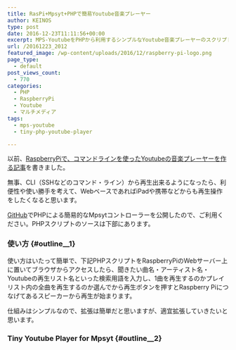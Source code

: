 ```yaml
---
title: RasPi+Mpsyt+PHPで簡易Youtube音楽プレーヤー
author: KEINOS
type: post
date: 2016-12-23T11:11:56+00:00
excerpt: MPS-YoutubeをPHPから利用するシンプルなYoutube音楽プレーヤーのスクリプト。
url: /20161223_2012
featured_image: /wp-content/uploads/2016/12/raspberry-pi-logo.png
page_type:
  - default
post_views_count:
  - 770
categories:
  - PHP
  - RaspberryPi
  - Youtube
  - マルチメディア
tags:
  - mps-youtube
  - tiny-php-youtube-player

---
```

以前、[RaspberryPiで、コマンドラインを使ったYoutubeの音楽プレーヤーを作る記事][1]を書きました。

無事、CLI（SSHなどのコマンド・ライン）から再生出来るようになったら、利便性や使い勝手を考えて、WebベースであればiPadや携帯などからも再生操作をしたくなると思います。

<a href="https://github.com/KEINOS/tiny-php-youtube-player" target="_blank">GitHub</a>でPHPによる簡易的なMpsytコントローラーを公開したので、ご利用ください。PHPスクリプトのソースは下部にあります。

### 使い方 {#outline__1}

使い方はいたって簡単で、下記PHPスクリプトをRaspberryPiのWebサーバー上に置いてブラウザからアクセスしたら、聞きたい曲名・アーティスト名・Youtubeの再生リスト名といった検索用語を入力し、1曲を再生するのかプレイリスト内の全曲を再生するのか選んでから再生ボタンを押すとRaspberry Piにつなげてあるスピーカーから再生が始まります。

仕組みはシンプルなので、拡張は簡単だと思いますが、適宜拡張していきたいと思います。

### Tiny Youtube Player for Mpsyt {#outline__2}

 [1]: /20161129_1712